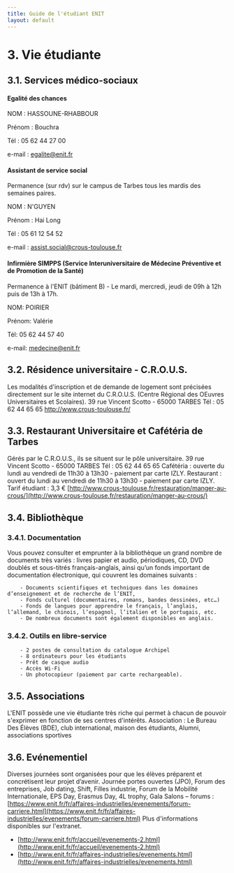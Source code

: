 ```yaml
---
title: Guide de l'étudiant ENIT
layout: default
---
```

# 3. Vie étudiante

## 3.1. Services médico-sociaux

#### Egalité des chances
NOM : HASSOUNE-RHABBOUR

Prénom : Bouchra

Tél : 05 62 44 27 00

e-mail : egalite@enit.fr


#### Assistant de service social 
Permanence (sur rdv) sur le campus de Tarbes tous les mardis des semaines paires.

NOM : N'GUYEN

Prénom : Hai Long

Tél : 05 61 12 54 52

e-mail : assist.social@crous-toulouse.fr

#### Infirmière SIMPPS (Service Interuniversitaire de Médecine Préventive et de Promotion de la Santé)
Permanence à l'ENIT (bâtiment B) - Le mardi, mercredi, jeudi de 09h à 12h puis de 13h à 17h.

NOM: POIRIER

Prénom: Valérie

Tél: 05 62 44 57 40

e-mail: medecine@enit.fr


## 3.2. Résidence universitaire - C.R.O.U.S.

Les modalités d'inscription et de demande de logement sont précisées directement sur le site internet du C.R.O.U.S. (Centre Régional des OEuvres Universitaires et Scolaires).
39 rue Vincent Scotto - 65000 TARBES
Tél : 05 62 44 65 65
http://www.crous-toulouse.fr/


## 3.3. Restaurant Universitaire et Cafétéria de Tarbes

Gérés par le C.R.O.U.S., ils se situent sur le pôle universitaire.
39 rue Vincent Scotto - 65000 TARBES 
Tél : 05 62 44 65 65
Cafétéria : ouverte du lundi au vendredi de 11h30 à 13h30 - paiement par carte IZLY.
Restaurant : ouvert du lundi au vendredi de 11h30 à 13h30 - paiement par carte IZLY. Tarif étudiant : 3,3 €
[http://www.crous-toulouse.fr/restauration/manger-au-crous/](http://www.crous-toulouse.fr/restauration/manger-au-crous/)


## 3.4. Bibliothèque

### 3.4.1. Documentation

Vous pouvez consulter et emprunter à la bibliothèque un grand nombre de documents très variés : livres papier et audio, périodiques, CD, DVD doublés et sous-titrés français-anglais, ainsi qu’un fonds important de documentation électronique, qui couvrent les domaines suivants :

		- Documents scientifiques et techniques dans les domaines d’enseignement et de recherche de l’ENIT,
		- Fonds culturel (documentaires, romans, bandes dessinées, etc…)
		- Fonds de langues pour apprendre le français, l’anglais, l’allemand, le chinois, l’espagnol, l’italien et le portugais, etc.
		- De nombreux documents sont également disponibles en anglais.
    
### 3.4.2. Outils en libre-service

		- 2 postes de consultation du catalogue Archipel
		- 8 ordinateurs pour les étudiants
		- Prêt de casque audio
		- Accès Wi-Fi
		- Un photocopieur (paiement par carte rechargeable).


## 3.5. Associations

L'ENIT possède une vie étudiante très riche qui permet à chacun de pouvoir s'exprimer en fonction de ses centres d'intérêts.
Association : Le Bureau Des Élèves (BDE), club international, maison des étudiants, Alumni, associations sportives


## 3.6. Evénementiel

Diverses journées sont organisées pour que les élèves préparent et concrétisent leur projet d’avenir.
Journée portes ouvertes (JPO), Forum des entreprises, Job dating, Shift, Filles industrie, Forum de la Mobilité Internationale, EPS Day, Erasmus Day, 4L trophy, Gala
Salons – forums : [https://www.enit.fr/fr/affaires-industrielles/evenements/forum-carriere.html](https://www.enit.fr/fr/affaires-industrielles/evenements/forum-carriere.html)
Plus d'informations disponibles sur l'extranet.
- [http://www.enit.fr/fr/accueil/evenements-2.html](http://www.enit.fr/fr/accueil/evenements-2.html)
- [http://www.enit.fr/fr/affaires-industrielles/evenements.html](http://www.enit.fr/fr/affaires-industrielles/evenements.html)

